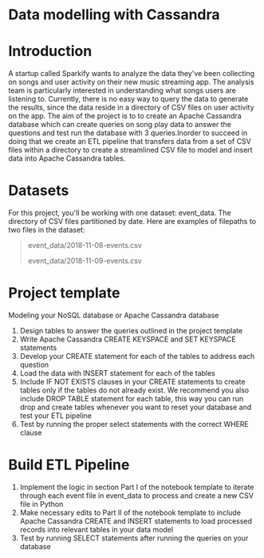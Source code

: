 # Data modelling with Cassandra
# Introduction
A startup called Sparkify wants to analyze the data they've been collecting on songs and user activity on their new music streaming app. The analysis team is particularly interested in understanding what songs users are listening to. Currently, there is no easy way to query the data to generate the results, since the data reside in a directory of CSV files on user activity on the app.
The aim of the project is to to create an Apache Cassandra database which can create queries on song play data to answer the questions and test run the database with 3 queries.Inorder to succeed in doing that we create an ETL pipeline that transfers data from a set of CSV files within a directory to create a streamlined CSV file to model and insert data into Apache Cassandra tables.

# Datasets
For this project, you'll be working with one dataset: event_data. The directory of CSV files partitioned by date. Here are examples of filepaths to two files in the dataset:

> event_data/2018-11-08-events.csv
>
> event_data/2018-11-09-events.csv

# Project template
Modeling your NoSQL database or Apache Cassandra database
1. Design tables to answer the queries outlined in the project template
2. Write Apache Cassandra CREATE KEYSPACE and SET KEYSPACE statements
3. Develop your CREATE statement for each of the tables to address each question
4. Load the data with INSERT statement for each of the tables
5. Include IF NOT EXISTS clauses in your CREATE statements to create tables only if the tables do not already exist. We recommend you also include DROP TABLE statement for each table, this way you can run drop and create tables whenever you want to reset your database and test your ETL pipeline
6. Test by running the proper select statements with the correct WHERE clause

# Build ETL Pipeline
1. Implement the logic in section Part I of the notebook template to iterate through each event file in event_data to process and create a new CSV file in Python
2. Make necessary edits to Part II of the notebook template to include Apache Cassandra CREATE and INSERT statements to load processed records into relevant tables in your data model
3. Test by running SELECT statements after running the queries on your database
